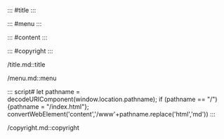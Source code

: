 ::: #title
:::

::: #menu
:::

::: #content
:::

::: #copyright
:::

/title.md::title

/menu.md::menu

::: script#
let pathname = decodeURIComponent(window.location.pathname); if (pathname == "/") {pathname = "/index.html"}; convertWebElement('content','/www'+pathname.replace('html','md'))
:::

/copyright.md::copyright
